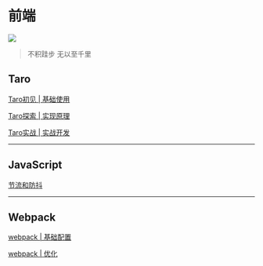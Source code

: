 


# 前端


<img src="https://s2.ax1x.com/2019/07/08/ZsUpxP.md.png" />


> 不积跬步 无以至千里

## Taro

[Taro初见 | 基础使用](/frontend/taro/taro-init.md)  

[Taro探索 | 实现原理](/frontend/taro/taro-forward.md)  

[Taro实战 | 实战开发](/frontend/taro/taro-use.md)  

---

## JavaScript

[节流和防抖](/frontend/javascript/debounce-throttle.md)

---

## Webpack

[webpack | 基础配置](/frontend/webpack/webpack-base.md)

[webpack | 优化](/frontend/webpack/webpack-optimize.md)



